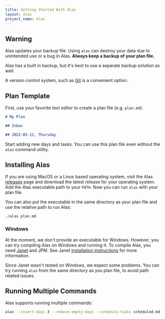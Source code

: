 ```yaml
---
title: Getting Started With Alas
layout: alas
project_name: Alas
---
```


## Warning

Alas updates your backup file. Using `alas` can destroy your data due to
unintended use or a bug in Alas. **Always keep a backup of your plan file.**

Alas has a built in backup, but it's best to use a separate backup solution as
well.

A version control system, such as [Git](https://git-scm.com/) is a convenient
option.

## Plan Template

First, use your favorite text editor to create a plan file (e.g. `plan.md`):

```markdown
# My Plan

## Inbox

## 2022-05-12, Thursday
```

Start adding new days and tasks. You can use this plan file even without
the `alas` command utility.

## Installing Alas

If you are using MacOS or a Linux based operating system, visit the Alas
[releases](https://github.com/hackberrydev/alas/releases) page and download
the latest release for your operating system. Add the Alas executable path
to your `PATH`. Now you can run `alas` with your plan file.

You can also put the executable in the same directory as your plan file and
use the relative path to run Alas:

```bash
./alas plan.md
```

### Windows

At the moment, we don't provide an executable for Windows. However, you
can try compiling Alas on Windows and running it. To compile Alas, you
need [Janet](https://janet-lang.org) and JPM. See Janet [installation
instructions](https://janet-lang.org/1.21.0/docs/index.html) for more
information.

Since Janet wasn't tested on Windows, we expect some problems. You can
try running `alas` from the same directory as you plan file, to avoid path
related issues.

## Running Multiple Commands

Alas supports running multiple commands:

```bash
alas --insert-days 3 --remove-empty-days --schedule-tasks scheduled.md plan.md
```
